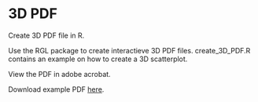 # 3D PDF

Create 3D PDF file in R. 

Use the RGL package to create interactieve 3D PDF files. create_3D_PDF.R contains an example on how to create a 3D scatterplot.

View the PDF in adobe acrobat.

Download example PDF [here](https://shklinkenberg.github.io/3D_PDF/3D_scatter_plot.pdf).
